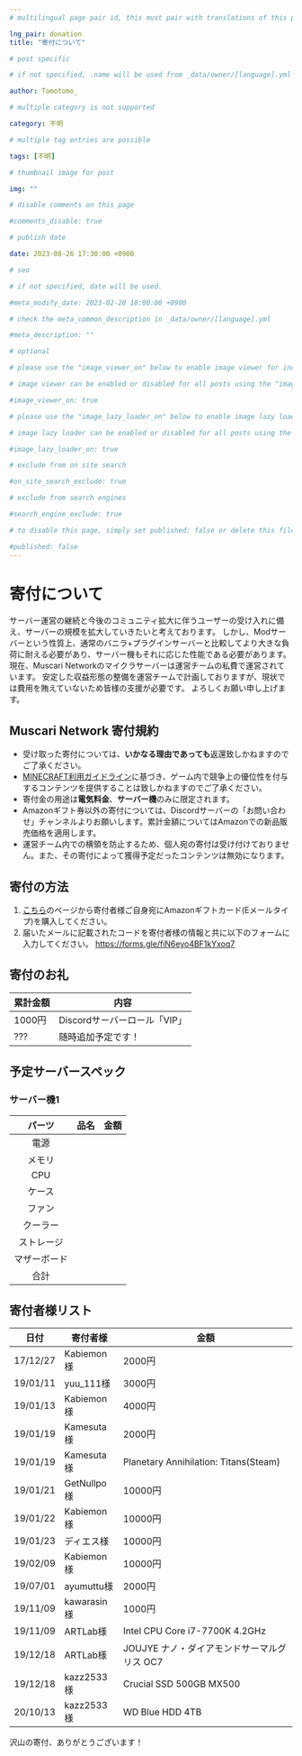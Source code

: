 ```yaml
---
# multilingual page pair id, this must pair with translations of this page. (This name must be unique)

lng_pair: donation
title: "寄付について"

# post specific

# if not specified, .name will be used from _data/owner/[language].yml

author: Tomotomo_

# multiple category is not supported

category: 不明

# multiple tag entries are possible

tags: [不明]

# thumbnail image for post

img: ""

# disable comments on this page

#comments_disable: true

# publish date

date: 2023-08-26 17:30:00 +0900

# seo

# if not specified, date will be used.

#meta_modify_date: 2023-02-20 18:00:00 +0900

# check the meta_common_description in _data/owner/[language].yml

#meta_description: ""

# optional

# please use the "image_viewer_on" below to enable image viewer for individual pages or posts (_posts/ or [language]/_posts folders).

# image viewer can be enabled or disabled for all posts using the "image_viewer_posts: true" setting in _data/conf/main.yml.

#image_viewer_on: true

# please use the "image_lazy_loader_on" below to enable image lazy loader for individual pages or posts (_posts/ or [language]/_posts folders).

# image lazy loader can be enabled or disabled for all posts using the "image_lazy_loader_posts: true" setting in _data/conf/main.yml.

#image_lazy_loader_on: true

# exclude from on site search

#on_site_search_exclude: true

# exclude from search engines

#search_engine_exclude: true

# to disable this page, simply set published: false or delete this file

#published: false
---
```

# 寄付について
サーバー運営の継続と今後のコミュニティ拡大に伴うユーザーの受け入れに備え、サーバーの規模を拡大していきたいと考えております。
しかし、Modサーバーという性質上、通常のバニラ+プラグインサーバーと比較してより大きな負荷に耐える必要があり、サーバー機もそれに応じた性能である必要があります。
現在、Muscari Networkのマイクラサーバーは運営チームの私費で運営されています。
安定した収益形態の整備を運営チームで計画しておりますが、現状では費用を賄えていないため皆様の支援が必要です。
よろしくお願い申し上げます。

## Muscari Network 寄付規約 <a id="donation_agreement"></a>
- 受け取った寄付については、**いかなる理由であっても**返還致しかねますのでご了承ください。
- [MINECRAFT利用ガイドライン](https://www.minecraft.net/ja-jp/usage-guidelines#commercial)に基づき、ゲーム内で競争上の優位性を付与するコンテンツを提供することは致しかねますのでご了承ください。
- 寄付金の用途は**電気料金**、**サーバー機**のみに限定されます。
- Amazonギフト券以外の寄付については、Discordサーバーの「お問い合わせ」チャンネルよりお願いします。累計金額についてはAmazonでの新品販売価格を適用します。
- 運営チーム内での横領を防止するため、個人宛の寄付は受け付けておりません。また、その寄付によって獲得予定だったコンテンツは無効になります。

## 寄付の方法
1. [こちら](https://www.amazon.co.jp/gp/product/B004N3APGO?pf_rd_m=A3P5ROKL5A1OLE&pf_rd_s=merchandised-search-8&pf_rd_r=EMEDJ41ASMDRDD7CTX1G&pf_rd_t=101&pf_rd_p=f6d06aba-172a-4d69-9cae-3798dd825ba8&pf_rd_i=2351652051&linkCode=ll2&tag=129742-22&linkId=b869221ebd1294cb464e1da52a06237d)のページから寄付者様ご自身宛にAmazonギフトカード(Eメールタイプ)を購入してください。
2. 届いたメールに記載されたコードを寄付者様の情報と共に以下のフォームに入力してください。
https://forms.gle/fiN6eyo4BF1kYxoq7

## 寄付のお礼
| 累計金額 | 内容 |
|--|--|
| 1000円 | Discordサーバーロール「VIP」 |
| ??? | 随時追加予定です！ |

## 予定サーバースペック
### サーバー機1
| パーツ | 品名 |金額|
|:--:|:--:|:--:|
| 電源 |  |  |
| メモリ |  |  |
| CPU |  |  |
| ケース |  |  |
| ファン |  |  |
| クーラー |  |  |
| ストレージ |  |  |
| マザーボード |  |  |
| 合計 |  |  |

## 寄付者様リスト
| 日付 | 寄付者様 | 金額 |
|--|--|--|
| 17/12/27 | Kabiemon様 | 2000円 |
| 19/01/11 | yuu_111様 | 3000円 |
| 19/01/13 | Kabiemon様 | 4000円 |
| 19/01/19 | Kamesuta様 | 2000円 |
| 19/01/19 | Kamesuta様 | Planetary Annihilation: Titans(Steam) |
| 19/01/21 | GetNullpo様 | 10000円 |
| 19/01/22 | Kabiemon様 | 10000円 |
| 19/01/23 | ディエス様 | 10000円 |
| 19/02/09 | Kabiemon様 | 10000円 |
| 19/07/01 | ayumuttu様 | 2000円 |
| 19/11/09 | kawarasin様 | 1000円 |
| 19/11/09 | ARTLab様 | Intel CPU Core i7-7700K 4.2GHz |
| 19/12/18 | ARTLab様 | JOUJYE ナノ・ダイアモンドサーマルグリス OC7 |
| 19/12/18 | kazz2533様 | Crucial SSD 500GB MX500 |
| 20/10/13 | kazz2533様 | WD Blue HDD 4TB |
沢山の寄付、ありがとうございます！